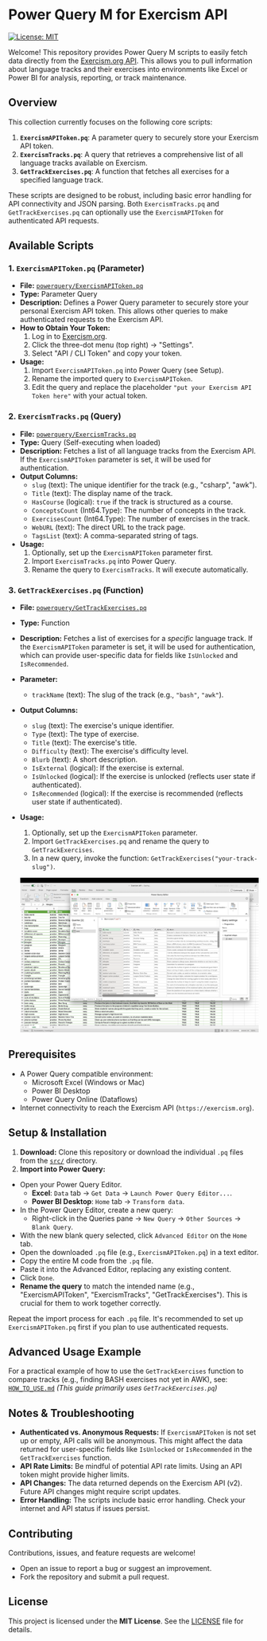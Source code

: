 # Power Query M for Exercism API

[![License: MIT](https://img.shields.io/badge/License-MIT-yellow.svg)](https://opensource.org/licenses/MIT)

Welcome! This repository provides Power Query M scripts to easily fetch data directly from the [Exercism.org API](https://exercism.org/docs/api/v2). This allows you to pull information about language tracks and their exercises into environments like Excel or Power BI for analysis, reporting, or track maintenance.

## Overview

This collection currently focuses on the following core scripts:

1.  **`ExercismAPIToken.pq`**: A parameter query to securely store your Exercism API token.
2.  **`ExercismTracks.pq`**: A query that retrieves a comprehensive list of all language tracks available on Exercism.
3.  **`GetTrackExercises.pq`**: A function that fetches all exercises for a specified language track.

These scripts are designed to be robust, including basic error handling for API connectivity and JSON parsing. Both `ExercismTracks.pq` and `GetTrackExercises.pq` can optionally use the `ExercismAPIToken` for authenticated API requests.

## Available Scripts

### 1. `ExercismAPIToken.pq` (Parameter)

* **File:** [`powerquery/ExercismAPIToken.pq`](src/exercism-api/ExercismAPIToken.pq)
* **Type:** Parameter Query
* **Description:** Defines a Power Query parameter to securely store your personal Exercism API token. This allows other queries to make authenticated requests to the Exercism API.
* **How to Obtain Your Token:**
  1.  Log in to [Exercism.org](https://exercism.org).
  2.  Click the three-dot menu (top right) -> "Settings".
  3.  Select "API / CLI Token" and copy your token.
* **Usage:**
  1.  Import `ExercismAPIToken.pq` into Power Query (see Setup).
  2.  Rename the imported query to `ExercismAPIToken`.
  3.  Edit the query and replace the placeholder `"put your Exercism API Token here"` with your actual token.

### 2. `ExercismTracks.pq` (Query)

* **File:** [`powerquery/ExercismTracks.pq`](src/exercism-api/ExercismTracks.pq)
* **Type:** Query (Self-executing when loaded)
* **Description:** Fetches a list of all language tracks from the Exercism API. If the `ExercismAPIToken` parameter is set, it will be used for authentication.
* **Output Columns:**
  * `slug` (text): The unique identifier for the track (e.g., "csharp", "awk").
  * `Title` (text): The display name of the track.
  * `HasCourse` (logical): `true` if the track is structured as a course.
  * `ConceptsCount` (Int64.Type): The number of concepts in the track.
  * `ExercisesCount` (Int64.Type): The number of exercises in the track.
  * `WebURL` (text): The direct URL to the track page.
  * `TagsList` (text): A comma-separated string of tags.
* **Usage:**
  1.  Optionally, set up the `ExercismAPIToken` parameter first.
  2.  Import `ExercismTracks.pq` into Power Query.
  3.  Rename the query to `ExercismTracks`. It will execute automatically.

### 3. `GetTrackExercises.pq` (Function)

* **File:** [`powerquery/GetTrackExercises.pq`](src/exercism-api/GetTrackExercises.pq)
* **Type:** Function
* **Description:** Fetches a list of exercises for a *specific* language track. If the `ExercismAPIToken` parameter is set, it will be used for authentication, which can provide user-specific data for fields like `IsUnlocked` and `IsRecommended`.
* **Parameter:**
  * `trackName` (text): The slug of the track (e.g., `"bash"`, `"awk"`).
* **Output Columns:**
  * `slug` (text): The exercise's unique identifier.
  * `Type` (text): The type of exercise.
  * `Title` (text): The exercise's title.
  * `Difficulty` (text): The exercise's difficulty level.
  * `Blurb` (text): A short description.
  * `IsExternal` (logical): If the exercise is external.
  * `IsUnlocked` (logical): If the exercise is unlocked (reflects user state if authenticated).
  * `IsRecommended` (logical): If the exercise is recommended (reflects user state if authenticated).
* **Usage:**
  1.  Optionally, set up the `ExercismAPIToken` parameter.
  2.  Import `GetTrackExercises.pq` and rename the query to `GetTrackExercises`.
  3.  In a new query, invoke the function: `GetTrackExercises("your-track-slug")`.

  ![Example: AWK Exercises fetched using the GetTrackExercises function](assets/exercises-awk.png)

## Prerequisites

* A Power Query compatible environment:
  * Microsoft Excel (Windows or Mac)
  * Power BI Desktop
  * Power Query Online (Dataflows)
* Internet connectivity to reach the Exercism API (`https://exercism.org`).

## Setup & Installation

1.  **Download:** Clone this repository or download the individual `.pq` files from the [`src/`](src/) directory.
2.  **Import into Power Query:**
  * Open your Power Query Editor.
    * **Excel**: `Data` tab -> `Get Data` -> `Launch Power Query Editor...`.
    * **Power BI Desktop**: `Home` tab -> `Transform data`.
  * In the Power Query Editor, create a new query:
    * Right-click in the Queries pane -> `New Query` -> `Other Sources` -> `Blank Query`.
  * With the new blank query selected, click `Advanced Editor` on the `Home` tab.
  * Open the downloaded `.pq` file (e.g., `ExercismAPIToken.pq`) in a text editor.
  * Copy the entire M code from the `.pq` file.
  * Paste it into the Advanced Editor, replacing any existing content.
  * Click `Done`.
  * **Rename the query** to match the intended name (e.g., "ExercismAPIToken", "ExercismTracks", "GetTrackExercises"). This is crucial for them to work together correctly.

Repeat the import process for each `.pq` file. It's recommended to set up `ExercismAPIToken.pq` first if you plan to use authenticated requests.

## Advanced Usage Example

For a practical example of how to use the `GetTrackExercises` function to compare tracks (e.g., finding BASH exercises not yet in AWK), see:
[`HOW_TO_USE.md`](HOW_TO_USE.md)
*(This guide primarily uses `GetTrackExercises.pq`)*

## Notes & Troubleshooting

* **Authenticated vs. Anonymous Requests:** If `ExercismAPIToken` is not set up or empty, API calls will be anonymous. This might affect the data returned for user-specific fields like `IsUnlocked` or `IsRecommended` in the `GetTrackExercises` function.
* **API Rate Limits:** Be mindful of potential API rate limits. Using an API token might provide higher limits.
* **API Changes:** The data returned depends on the Exercism API (v2). Future API changes might require script updates.
* **Error Handling:** The scripts include basic error handling. Check your internet and API status if issues persist.

## Contributing

Contributions, issues, and feature requests are welcome!
* Open an issue to report a bug or suggest an improvement.
* Fork the repository and submit a pull request.

## License

This project is licensed under the **MIT License**. See the [LICENSE](LICENSE) file for details.
